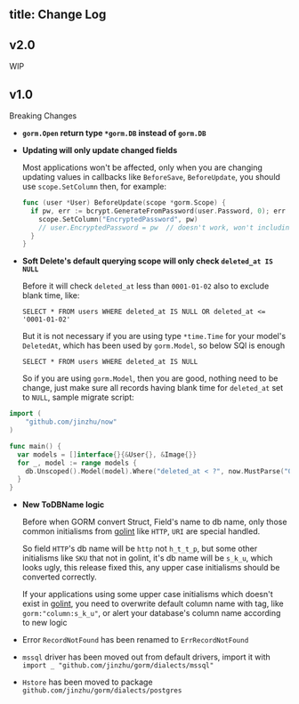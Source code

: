 title: Change Log
---

## v2.0

WIP

## v1.0

Breaking Changes

* **`gorm.Open` return type `*gorm.DB` instead of `gorm.DB`**

* **Updating will only update changed fields**

  Most applications won't be affected, only when you are changing updating values in callbacks like `BeforeSave`, `BeforeUpdate`, you should use `scope.SetColumn` then, for example:

  ```go
  func (user *User) BeforeUpdate(scope *gorm.Scope) {
    if pw, err := bcrypt.GenerateFromPassword(user.Password, 0); err == nil {
      scope.SetColumn("EncryptedPassword", pw)
      // user.EncryptedPassword = pw  // doesn't work, won't including EncryptedPassword field when updating
    }
  }
  ```

* **Soft Delete's default querying scope will only check `deleted_at IS NULL`**

  Before it will check `deleted_at` less than `0001-01-02` also to exclude blank time, like:

  `SELECT * FROM users WHERE deleted_at IS NULL OR deleted_at <= '0001-01-02'`

  But it is not necessary if you are using type `*time.Time` for your model's `DeletedAt`, which has been used by `gorm.Model`, so below SQl is enough

  `SELECT * FROM users WHERE deleted_at IS NULL`

  So if you are using `gorm.Model`, then you are good, nothing need to be change, just make sure all records having blank time for `deleted_at` set to `NULL`, sample migrate script:

```go
import (
    "github.com/jinzhu/now"
)

func main() {
  var models = []interface{}{&User{}, &Image{}}
  for _, model := range models {
    db.Unscoped().Model(model).Where("deleted_at < ?", now.MustParse("0001-01-02")).Update("deleted_at", gorm.Expr("NULL"))
  }
}
```

* **New ToDBName logic**

  Before when GORM convert Struct, Field's name to db name, only those common initialisms from [golint](https://github.com/golang/lint/blob/master/lint.go#L702) like `HTTP`, `URI` are special handled.

  So field `HTTP`'s db name will be `http` not `h_t_t_p`, but some other initialisms like `SKU` that not in golint, it's db name will be `s_k_u`, which looks ugly, this release fixed this, any upper case initialisms should be converted correctly.

  If your applications using some upper case initialisms which doesn't exist in [golint](https://github.com/golang/lint/blob/master/lint.go#L702), you need to overwrite default column name with tag, like `gorm:"column:s_k_u"`, or alert your database's column name according to new logic

* Error `RecordNotFound` has been renamed to `ErrRecordNotFound`

* `mssql` driver has been moved out from default drivers, import it with `import _ "github.com/jinzhu/gorm/dialects/mssql"`

* `Hstore` has been moved to package `github.com/jinzhu/gorm/dialects/postgres`
